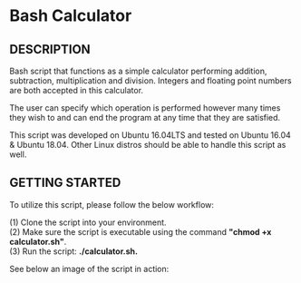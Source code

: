 # Bash Calculator
DESCRIPTION
-
Bash script that functions as a simple calculator performing addition, subtraction, multiplication and division. Integers and floating point numbers are both accepted in this calculator. 

The user can specify which operation is performed however many times they wish to and can end the program at any time that they are satisfied.

This script was developed on Ubuntu 16.04LTS and tested on Ubuntu 16.04 & Ubuntu 18.04. Other Linux distros should be able to handle this script as well.

GETTING STARTED
-
To utilize this script, please follow the below workflow:

(1) Clone the script into your environment.\
(2) Make sure the script is executable using the command **"chmod +x calculator.sh"**.\
(3) Run the script: **./calculator.sh.**

See below an image of the script in action:

